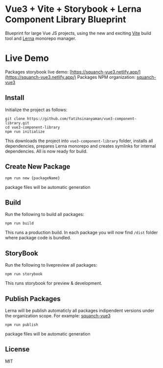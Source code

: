 # Vue3 + Vite +  Storybook + Lerna Component Library Blueprint
Blueprint for large Vue JS projects, using the new and exciting [Vite](https://vitejs.dev) build tool and [Lerna](https://lerna.js.org) monorepo manager.

# Live Demo
Packages storybook live demo: [https://squanch-vue3.netlify.app/](https://squanch-vue3.netlify.app/) 
Packages NPM organization: [squanch-vue3](https://www.npmjs.com/search?q=squanch-vue3)

## Install
Initialize the project as follows:

    git clone https://github.com/fatihsinanyaman/vue3-component-library.git
    cd vue3-component-library
    npm run initialize

This downloads the project into `vue3-component-library` folder, installs all dependencies, prepares Lerna monorepo and creates symlinks for internal dependencies. All is now ready for build.

## Create New Package

    npm run new {packageName}

package files will be automatic generation


## Build
Run the following to build all packages:

    npm run build

This runs a production build. In each package you will now find `/dist` folder where package code is bundled.

## StoryBook
Run the following to livepreview all packages:

    npm run storybook

This runs storybook for preview & development. 

## Publish Packages
Lerna will be publish automaticly all packages indipendent versions under the organization scope. For example: [squanch-vue3](https://www.npmjs.com/settings/squanch-vue3/packages)

    npm run publish

package files will be automatic generation


## License

MIT

